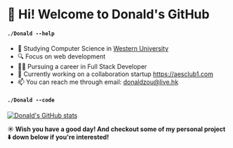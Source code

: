 # 👋 Hi! Welcome to Donald's GitHub

#### `./Donald --help`
- 🏫  Studying Computer Science in <a href="https://uwo.ca">Western University </a>
- 🔍  Focus on web development
- 👨‍💻‍ Pursuing a career in Full Stack Developer
- 🔨 Currently working on a collaboration startup https://aesclub1.com
- 📫 You can reach me through email: <a href="mailto:donaldzou@live.hk">donaldzou@live.hk</a>

#### `./Donald --code`

[![Donald's GitHub stats](https://github-readme-stats.vercel.app/api?username=donaldzou)](https://github.com/donaldzou/)

**☀️ Wish you have a good day! And checkout some of my personal project :arrow_down: down below if you're interested!**
